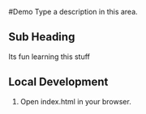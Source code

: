 #Demo
Type a description in this area. 

## Sub Heading

Its fun learning this stuff

## Local Development
1. Open index.html in your browser.